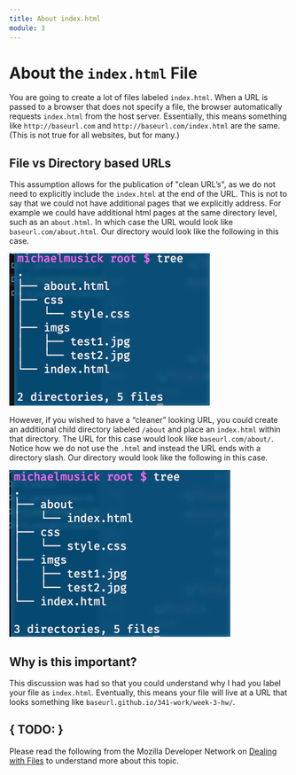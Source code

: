 ```yaml
---
title: About index.html
module: 3
---
```

# About the `index.html` File
You are going to create a lot of files labeled `index.html`. When a URL is passed to a browser that does not specify a file, the browser automatically requests `index.html` from the host server. Essentially, this means something like `http://baseurl.com` and `http://baseurl.com/index.html` are the same. (This is not true for all websites, but for many.)

## File vs Directory based URLs
This assumption allows for the publication of "clean URL’s", as we do not need to explicitly include the `index.html` at the end of the URL. This is not to say that we could not have additional pages that we explicitly address. For example we could have additional html pages at the same directory level, such as an `about.html`. In which case the URL would look like `baseurl.com/about.html`. Our directory would look like the following in this case.

![using explicit labeled documents](../imgs/abouthtml.png)

However, if you wished to have a “cleaner” looking URL, you could create an additional child directory labeled `/about` and place an `index.html` within that directory. The URL for this case would look like `baseurl.com/about/`. Notice how we do not use the `.html` and instead the URL ends with a directory slash. Our directory would look like the following in this case.

![using labeled directory labels for URLs](../imgs/aboutdirectory.png)

## Why is this important?
This discussion was had so that you could understand why I had you label your file as `index.html`. Eventually, this means your file will live at a URL that looks something like `baseurl.github.io/341-work/week-3-hw/`.

## { TODO: }
Please read the following from the Mozilla Developer Network on [Dealing with Files](https://developer.mozilla.org/en-US/docs/Learn/Getting_started_with_the_web/Dealing_with_files) to understand more about this topic.
